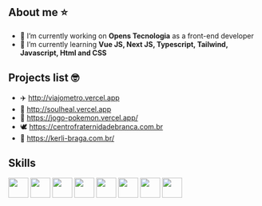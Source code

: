 ## About me ⭐ 
- 🔭 I’m currently working on **Opens Tecnologia** as a front-end developer
- 🌱 I’m currently learning **Vue JS, Next JS, Typescript, Tailwind, Javascript, Html and CSS**

## Projects list 🤓 
- ✈️ http://viajometro.vercel.app
- 💚 http://soulheal.vercel.app
- 👾 https://jogo-pokemon.vercel.app/
- 🕊️ https://centrofraternidadebranca.com.br
- 🥕 https://kerli-braga.com.br/

## Skills
<img style="width: 40px" src="https://cdn.jsdelivr.net/gh/devicons/devicon/icons/javascript/javascript-original.svg"/> <img style="width: 40px" src="https://cdn.jsdelivr.net/gh/devicons/devicon/icons/html5/html5-original.svg"/> <img style="width: 40px" src="https://cdn.jsdelivr.net/gh/devicons/devicon/icons/css3/css3-original.svg"/> <img style="width: 40px" src="https://cdn.jsdelivr.net/gh/devicons/devicon/icons/git/git-original.svg"> <img style="width: 40px" src="https://cdn.jsdelivr.net/gh/devicons/devicon/icons/figma/figma-original.svg"/> <img style="width: 40px" src="https://cdn.jsdelivr.net/gh/devicons/devicon/icons/vuejs/vuejs-original.svg" /> <img style="width: 40px" src="https://cdn.jsdelivr.net/gh/devicons/devicon/icons/nextjs/nextjs-original.svg" /> <img style="width: 40px" src="https://cdn.jsdelivr.net/gh/devicons/devicon/icons/tailwindcss/tailwindcss-plain.svg" />
<br/>
